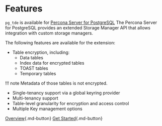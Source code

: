 # Features

`pg_tde` is available for [Percona Server for PostgreSQL](https://docs.percona.com/postgresql/17/)
The Percona Server for PostgreSQL provides an extended Storage Manager API that allows integration with custom storage managers.

The following features are available for the extension:

* Table encryption, including:
    * Data tables
    * Index data for encrypted tables
    * TOAST tables
    * Temporary tables

!!! note
    Metadata of those tables is not encrypted.

* Single-tenancy support via a global keyring provider
* Multi-tenancy support
* Table-level granularity for encryption and access control
* Multiple Key management options

[Overview](index/index.md){.md-button} [Get Started](install.md){.md-button}
